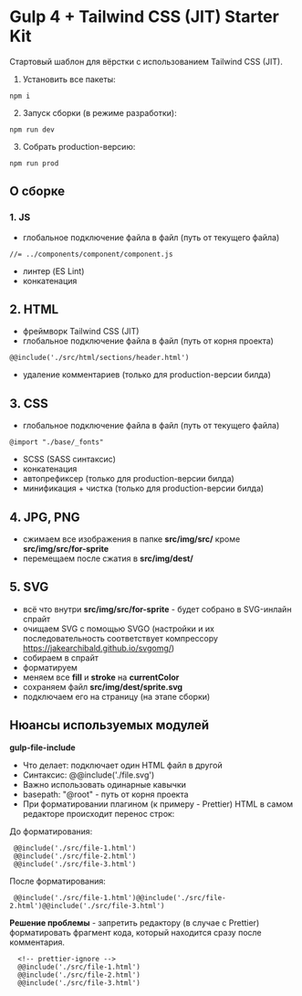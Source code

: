 # Gulp 4 + Tailwind CSS (JIT) Starter Kit

Стартовый шаблон для вёрстки с использованием Tailwind CSS (JIT).

1. Установить все пакеты:
```
npm i
```
2. Запуск сборки (в режиме разработки):
```
npm run dev
```
3. Собрать production-версию:
```
npm run prod
```

## О сборке

### 1. JS

- глобальное подключение файла в файл (путь от текущего файла)
```
//= ../components/component/component.js
```
- линтер (ES Lint)
- конкатенация

## 2. HTML

- фреймворк Tailwind CSS (JIT)
- глобальное подключение файла в файл (путь от корня проекта)
```
@@include('./src/html/sections/header.html')
```
- удаление комментариев (только для production-версии билда)

## 3. CSS

- глобальное подключение файла в файл (путь от текущего файла)
```
@import "./base/_fonts"
```
- SCSS (SASS синтаксис)
- конкатенация
- автопрефиксер (только для production-версии билда)
- минификация + чистка (только для production-версии билда)

## 4. JPG, PNG

- сжимаем все изображения в папке **src/img/src/** кроме **src/img/src/for-sprite**
- перемещаем после сжатия в **src/img/dest/**

## 5. SVG

- всё что внутри **src/img/src/for-sprite** - будет собрано в SVG-инлайн спрайт
- очищаем SVG с помощью SVGO (настройки и их последовательность соответствует компрессору https://jakearchibald.github.io/svgomg/)
- собираем в спрайт
- форматируем
- меняем все **fill** и **stroke** на **currentColor**
- сохраняем файл **src/img/dest/sprite.svg**
- подключаем его на страницу (на этапе сборки)

## Нюансы используемых модулей

**gulp-file-include**

- Что делает: подключает один HTML файл в другой
- Синтаксис: @@include('./file.svg')
- Важно использовать одинарные кавычки
- basepath: "@root" - путь от корня проекта
- При форматировании плагином (к примеру - Prettier) HTML в самом редакторе происходит перенос строк:

До форматирования:
```
 @@include('./src/file-1.html')
 @@include('./src/file-2.html')
 @@include('./src/file-3.html')
```
После форматирования:
```
 @@include('./src/file-1.html')@@include('./src/file-2.html')@@include('./src/file-3.html')
```

**Решение проблемы** - запретить редактору (в случае с Prettier) форматировать фрагмент кода, который находится сразу после комментария.
```
  <!-- prettier-ignore -->
  @@include('./src/file-1.html')
  @@include('./src/file-2.html')
  @@include('./src/file-3.html')
```
